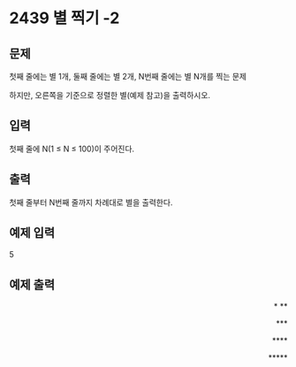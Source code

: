 # 2439 별 찍기 -2

## 문제
첫째 줄에는 별 1개, 둘째 줄에는 별 2개, N번째 줄에는 별 N개를 찍는 문제

하지만, 오른쪽을 기준으로 정렬한 별(예제 참고)을 출력하시오.

## 입력
첫째 줄에 N(1 ≤ N ≤ 100)이 주어진다.

## 출력
첫째 줄부터 N번째 줄까지 차례대로 별을 출력한다.

## 예제 입력
5

## 예제 출력

<div align=right><star>
&#42;  &#42;&#42;

&#42;&#42;&#42;

&#42;&#42;&#42;&#42;

&#42;&#42;&#42;&#42;&#42;
</star></div> <div align=rignt>
